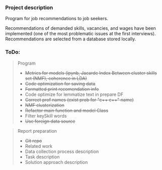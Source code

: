 ### Project description

Program for job recommendations to job seekers.

Recommendations of demanded skills, vacancies, and wages have been implemented (one of the most problematic issues at 
the first interviews). Recommendations are selected from a database stored locally.

### ToDo:
> Program
> * ~~Metrics for models (ipynb, Jacarde Index Between cluster skills set (NMF), coherence in LDA)~~
> * ~~Code optimization for saving data~~
> * ~~Formatted print recomendation info~~
> * Code optimize for lemmatize text in prepare DF
> * ~~Correct prof names (exist prob for "c++ c++" name)~~
> * ~~NMF clusterization~~
> * ~~Refactor main function and model Class~~
> * Filter keySkill words
> * ~~Use foreign data source~~

> Report preparation
> * ~~Git repo~~
> * Related work
> * Data collection process description
> * Task description
> * Solution approach description

